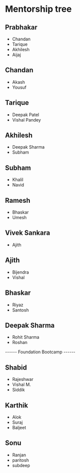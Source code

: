 # Mentorship tree

## Prabhakar
- Chandan
- Tarique
- Akhilesh
- Aijaj

## Chandan
- Akash
- Yousuf

## Tarique
- Deepak Patel
- Vishal Pandey

## Akhilesh
- Deepak Sharma
- Subham

## Subham
- Khalil
- Navid

## Ramesh
- Bhaskar
- Umesh

## Vivek Sankara
- Ajith

## Ajith
- Bijendra
- Vishal

## Bhaskar
- Riyaz
- Santosh

## Deepak Sharma
- Rohit Sharma
- Roshan

------ Foundation Bootcamp ------

## Shabid
- Rajeshwar
- Vishal M.
- Siddik

## Karthik
- Alok
- Suraj
- Baljeet

## Sonu
- Ranjan
- paritosh
- subdeep

